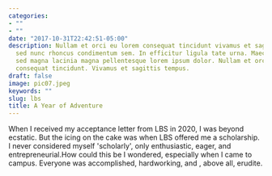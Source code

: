 ```yaml
---
categories:
- ""
- ""
date: "2017-10-31T22:42:51-05:00"
description: Nullam et orci eu lorem consequat tincidunt vivamus et sagittis magna
  sed nunc rhoncus condimentum sem. In efficitur ligula tate urna. Maecenas massa
  sed magna lacinia magna pellentesque lorem ipsum dolor. Nullam et orci eu lorem
  consequat tincidunt. Vivamus et sagittis tempus.
draft: false
image: pic07.jpeg
keywords: ""
slug: lbs
title: A Year of Adventure 
---
```


When I received my acceptance letter from LBS in 2020, I was beyond ecstatic. But the icing on the cake was when LBS offered me a scholarship. I never considered myself 'scholarly', only enthusiastic, eager, and entrepreneurial.How could this be I wondered, especially when I came to campus. Everyone was accomplished, hardworking, and , above all, erudite. 
